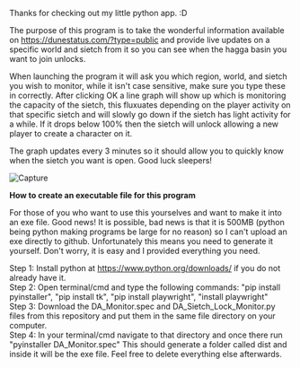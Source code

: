 Thanks for checking out my little python app. :D

The purpose of this program is to take the wonderful information available on https://dunestatus.com/?type=public and provide live updates on a specific world and sietch from it so you can see when the hagga basin you want to join unlocks.

When launching the program it will ask you which region, world, and sietch you wish to monitor, while it isn't case sensitive, make sure you type these in correctly. After clicking OK a line graph will show up which is monitoring the capacity of the sietch, this fluxuates depending on the player activity on that specific sietch and will slowly go down if the sietch has light activity for a while. If it drops below 100% then the sietch will unlock allowing a new player to create a character on it.

The graph updates every 3 minutes so it should allow you to quickly know when the sietch you want is open. Good luck sleepers!

![Capture](https://github.com/user-attachments/assets/4964e34e-3626-4dbc-89ed-a77ff5ecab46)

**How to create an executable file for this program**

For those of you who want to use this yourselves and want to make it into an exe file. Good news! It is possible, bad news is that it is 500MB (python being python making programs be large for no reason) so I can't upload an exe directly to github. Unfortunately this means you need to generate it yourself. Don't worry, it is easy and I provided everything you need.

Step 1: Install python at https://www.python.org/downloads/ if you do not already have it.<br>
Step 2: Open terminal/cmd and type the following commands: "pip install pyinstaller", "pip install tk", "pip install playwright", "install playwright"<br>
Step 3: Download the DA_Monitor.spec and DA_Sietch_Lock_Monitor.py files from this repository and put them in the same file directory on your computer.<br>
Step 4: In your terminal/cmd navigate to that directory and once there run "pyinstaller DA_Monitor.spec" This should generate a folder called dist and inside it will be the exe file. Feel free to delete everything else afterwards.
